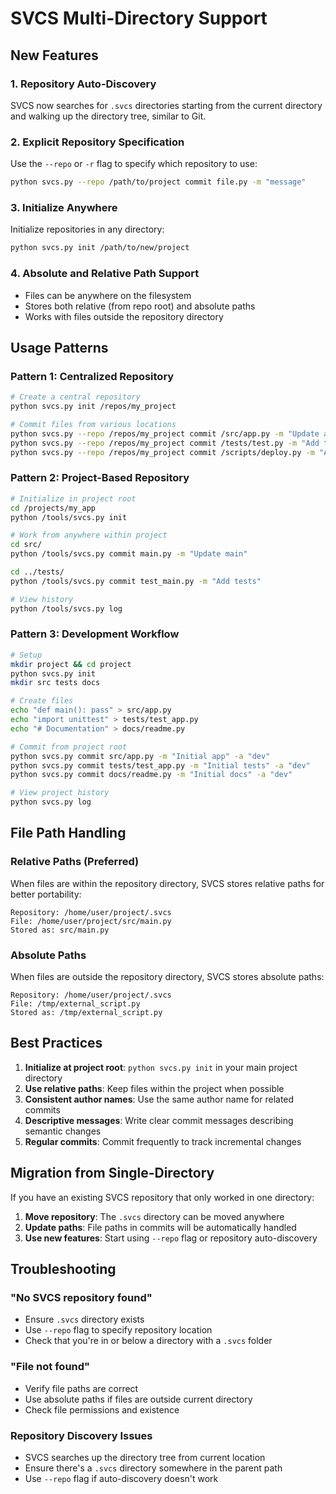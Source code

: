 # SVCS Multi-Directory Support

## New Features

### 1. Repository Auto-Discovery
SVCS now searches for `.svcs` directories starting from the current directory and walking up the directory tree, similar to Git.

### 2. Explicit Repository Specification
Use the `--repo` or `-r` flag to specify which repository to use:
```bash
python svcs.py --repo /path/to/project commit file.py -m "message"
```

### 3. Initialize Anywhere
Initialize repositories in any directory:
```bash
python svcs.py init /path/to/new/project
```

### 4. Absolute and Relative Path Support
- Files can be anywhere on the filesystem
- Stores both relative (from repo root) and absolute paths
- Works with files outside the repository directory

## Usage Patterns

### Pattern 1: Centralized Repository
```bash
# Create a central repository
python svcs.py init /repos/my_project

# Commit files from various locations
python svcs.py --repo /repos/my_project commit /src/app.py -m "Update app"
python svcs.py --repo /repos/my_project commit /tests/test.py -m "Add tests"
python svcs.py --repo /repos/my_project commit /scripts/deploy.py -m "Add deploy script"
```

### Pattern 2: Project-Based Repository
```bash
# Initialize in project root
cd /projects/my_app
python /tools/svcs.py init

# Work from anywhere within project
cd src/
python /tools/svcs.py commit main.py -m "Update main"

cd ../tests/
python /tools/svcs.py commit test_main.py -m "Add tests"

# View history
python /tools/svcs.py log
```

### Pattern 3: Development Workflow
```bash
# Setup
mkdir project && cd project
python svcs.py init
mkdir src tests docs

# Create files
echo "def main(): pass" > src/app.py
echo "import unittest" > tests/test_app.py
echo "# Documentation" > docs/readme.py

# Commit from project root
python svcs.py commit src/app.py -m "Initial app" -a "dev"
python svcs.py commit tests/test_app.py -m "Initial tests" -a "dev"
python svcs.py commit docs/readme.py -m "Initial docs" -a "dev"

# View project history
python svcs.py log
```

## File Path Handling

### Relative Paths (Preferred)
When files are within the repository directory, SVCS stores relative paths for better portability:
```
Repository: /home/user/project/.svcs
File: /home/user/project/src/main.py
Stored as: src/main.py
```

### Absolute Paths
When files are outside the repository directory, SVCS stores absolute paths:
```
Repository: /home/user/project/.svcs
File: /tmp/external_script.py
Stored as: /tmp/external_script.py
```

## Best Practices

1. **Initialize at project root**: `python svcs.py init` in your main project directory
2. **Use relative paths**: Keep files within the project when possible
3. **Consistent author names**: Use the same author name for related commits
4. **Descriptive messages**: Write clear commit messages describing semantic changes
5. **Regular commits**: Commit frequently to track incremental changes

## Migration from Single-Directory

If you have an existing SVCS repository that only worked in one directory:

1. **Move repository**: The `.svcs` directory can be moved anywhere
2. **Update paths**: File paths in commits will be automatically handled
3. **Use new features**: Start using `--repo` flag or repository auto-discovery

## Troubleshooting

### "No SVCS repository found"
- Ensure `.svcs` directory exists
- Use `--repo` flag to specify repository location
- Check that you're in or below a directory with a `.svcs` folder

### "File not found"
- Verify file paths are correct
- Use absolute paths if files are outside current directory
- Check file permissions and existence

### Repository Discovery Issues
- SVCS searches up the directory tree from current location
- Ensure there's a `.svcs` directory somewhere in the parent path
- Use `--repo` flag if auto-discovery doesn't work
